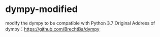 # dympy-modified
modify the dympy to be compatible with Python 3.7
Original Address of dympy：https://github.com/BrechtBa/dympy
